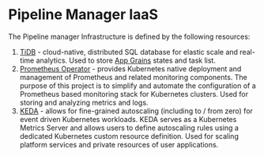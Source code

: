 # Pipeline Manager IaaS

The Pipeline manager Infrastructure is defined by the following resources:
1) [TiDB](https://pingcap.com) - cloud-native, distributed SQL database for elastic scale and real-time analytics.
Used to store [App Grains](https://dotnet.github.io/orleans/docs/index.html) states and task list.
2) [Prometheus Operator](https://prometheus-operator.dev/) - provides Kubernetes native deployment and management of Prometheus and related monitoring components. The purpose of this project is to simplify and automate the configuration of a Prometheus based monitoring stack for Kubernetes clusters.
Used for storing and analyzing metrics and logs.
3) [KEDA](https://keda.sh/) - allows for fine-grained autoscaling (including to / from zero) for event driven Kubernetes workloads. KEDA serves as a Kubernetes Metrics Server and allows users to define autoscaling rules using a dedicated Kubernetes custom resource definition.
Used for scaling platform services and private resources of user applications.

